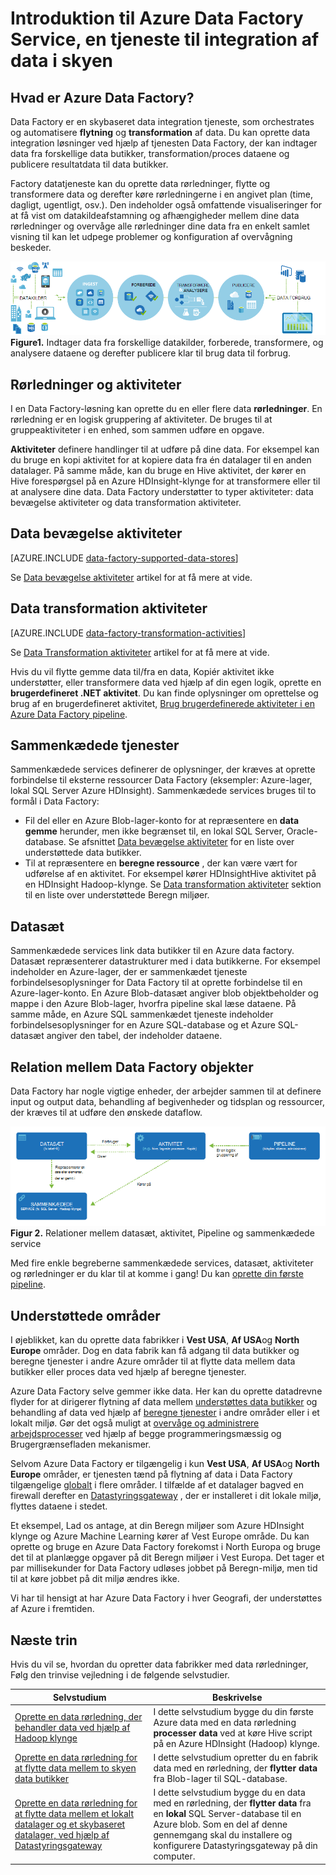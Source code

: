 <properties 
    pageTitle="Introduktion til Data Factory, en integration datatjeneste | Microsoft Azure" 
    description="Få mere at vide, hvad er Azure Data Factory: en skybaseret data integration tjeneste, som orchestrates og automatisere bevægelse og transformation af data." 
    keywords="dataintegration, skyen dataintegration, hvad er azure data factory"
    services="data-factory" 
    documentationCenter="" 
    authors="sharonlo101" 
    manager="jhubbard" 
    editor="monicar"/>

<tags 
    ms.service="data-factory" 
    ms.workload="data-services" 
    ms.tgt_pltfrm="na" 
    ms.devlang="na" 
    ms.topic="get-started-article" 
    ms.date="09/22/2016" 
    ms.author="shlo"/>

# <a name="introduction-to-azure-data-factory-service-a-data-integration-service-in-the-cloud"></a>Introduktion til Azure Data Factory Service, en tjeneste til integration af data i skyen

## <a name="what-is-azure-data-factory"></a>Hvad er Azure Data Factory? 
Data Factory er en skybaseret data integration tjeneste, som orchestrates og automatisere **flytning** og **transformation** af data. Du kan oprette data integration løsninger ved hjælp af tjenesten Data Factory, der kan indtager data fra forskellige data butikker, transformation/proces dataene og publicere resultatdata til data butikker. 

Factory datatjeneste kan du oprette data rørledninger, flytte og transformere data og derefter køre rørledningerne i en angivet plan (time, dagligt, ugentligt, osv.). Den indeholder også omfattende visualiseringer for at få vist om datakildeafstamning og afhængigheder mellem dine data rørledninger og overvåge alle rørledninger dine data fra en enkelt samlet visning til kan let udpege problemer og konfiguration af overvågning beskeder.

![Diagram: Oversigt over Data Factory, en integration datatjeneste](./media/data-factory-introduction/what-is-azure-data-factory.png)
**Figure1.** Indtager data fra forskellige datakilder, forberede, transformere, og analysere dataene og derefter publicere klar til brug data til forbrug.

## <a name="pipelines-and-activities"></a>Rørledninger og aktiviteter
I en Data Factory-løsning kan oprette du en eller flere data **rørledninger**. En rørledning er en logisk gruppering af aktiviteter. De bruges til at gruppeaktiviteter i en enhed, som sammen udføre en opgave. 

**Aktiviteter** definere handlinger til at udføre på dine data. For eksempel kan du bruge en kopi aktivitet for at kopiere data fra én datalager til en anden datalager. På samme måde, kan du bruge en Hive aktivitet, der kører en Hive forespørgsel på en Azure HDInsight-klynge for at transformere eller til at analysere dine data. Data Factory understøtter to typer aktiviteter: data bevægelse aktiviteter og data transformation aktiviteter. 
  
## <a name="data-movement-activities"></a>Data bevægelse aktiviteter 
[AZURE.INCLUDE [data-factory-supported-data-stores](../../includes/data-factory-supported-data-stores.md)]

Se [Data bevægelse aktiviteter](data-factory-data-movement-activities.md) artikel for at få mere at vide. 

## <a name="data-transformation-activities"></a>Data transformation aktiviteter
[AZURE.INCLUDE [data-factory-transformation-activities](../../includes/data-factory-transformation-activities.md)]

Se [Data Transformation aktiviteter](data-factory-data-transformation-activities.md) artikel for at få mere at vide.

Hvis du vil flytte gemme data til/fra en data, Kopiér aktivitet ikke understøtter, eller transformere data ved hjælp af din egen logik, oprette en **brugerdefineret .NET aktivitet**. Du kan finde oplysninger om oprettelse og brug af en brugerdefineret aktivitet, [Brug brugerdefinerede aktiviteter i en Azure Data Factory pipeline](data-factory-use-custom-activities.md).

## <a name="linked-services"></a>Sammenkædede tjenester
Sammenkædede services definerer de oplysninger, der kræves at oprette forbindelse til eksterne ressourcer Data Factory (eksempler: Azure-lager, lokal SQL Server Azure HDInsight). Sammenkædede services bruges til to formål i Data Factory:

- Fil del eller en Azure Blob-lager-konto for at repræsentere en **data gemme** herunder, men ikke begrænset til, en lokal SQL Server, Oracle-database. Se afsnittet [Data bevægelse aktiviteter](data-factory-data-movement-activities.md) for en liste over understøttede data butikker. 
- Til at repræsentere en **beregne ressource** , der kan være vært for udførelse af en aktivitet. For eksempel kører HDInsightHive aktivitet på en HDInsight Hadoop-klynge. Se [Data transformation aktiviteter](data-factory-data-transformation-activities.md) sektion til en liste over understøttede Beregn miljøer. 

## <a name="datasets"></a>Datasæt 
Sammenkædede services link data butikker til en Azure data factory. Datasæt repræsenterer datastrukturer med i data butikkerne. For eksempel indeholder en Azure-lager, der er sammenkædet tjeneste forbindelsesoplysninger for Data Factory til at oprette forbindelse til en Azure-lager-konto. En Azure Blob-datasæt angiver blob objektbeholder og mappe i den Azure Blob-lager, hvorfra pipeline skal læse dataene. På samme måde, en Azure SQL sammenkædet tjeneste indeholder forbindelsesoplysninger for en Azure SQL-database og et Azure SQL-datasæt angiver den tabel, der indeholder dataene.   

## <a name="relationship-between-data-factory-entities"></a>Relation mellem Data Factory objekter
Data Factory har nogle vigtige enheder, der arbejder sammen til at definere input og output data, behandling af begivenheder og tidsplan og ressourcer, der kræves til at udføre den ønskede dataflow.

![Diagram: Data Factory, en skybaseret data integration tjeneste - nøgle begreber](./media/data-factory-introduction/data-integration-service-key-concepts.png)
**Figur 2.** Relationer mellem datasæt, aktivitet, Pipeline og sammenkædede service

Med fire enkle begreberne sammenkædede services, datasæt, aktiviteter og rørledninger er du klar til at komme i gang! Du kan [oprette din første pipeline](data-factory-build-your-first-pipeline.md). 

## <a name="supported-regions"></a>Understøttede områder
I øjeblikket, kan du oprette data fabrikker i **Vest USA**, **Af USA**og **North Europe** områder. Dog en data fabrik kan få adgang til data butikker og beregne tjenester i andre Azure områder til at flytte data mellem data butikker eller proces data ved hjælp af beregne tjenester. 

Azure Data Factory selve gemmer ikke data. Her kan du oprette datadrevne flyder for at dirigerer flytning af data mellem [understøttes data butikker](data-factory-data-movement-activities.md#supported-data-stores) og behandling af data ved hjælp af [beregne tjenester](data-factory-compute-linked-services.md) i andre områder eller i et lokalt miljø. Gør det også muligt at [overvåge og administrere arbejdsprocesser](data-factory-monitor-manage-pipelines.md) ved hjælp af begge programmeringsmæssig og Brugergrænsefladen mekanismer. 

Selvom Azure Data Factory er tilgængelig i kun **Vest USA**, **Af USA**og **North Europe** områder, er tjenesten tænd på flytning af data i Data Factory tilgængelige [globalt](data-factory-data-movement-activities.md#global) i flere områder. I tilfælde af et datalager bagved en firewall derefter en [Datastyringsgateway](data-factory-move-data-between-onprem-and-cloud.md) , der er installeret i dit lokale miljø, flyttes dataene i stedet. 

Et eksempel, Lad os antage, at din Beregn miljøer som Azure HDInsight klynge og Azure Machine Learning kører af Vest Europe område. Du kan oprette og bruge en Azure Data Factory forekomst i North Europa og bruge det til at planlægge opgaver på dit Beregn miljøer i Vest Europa. Det tager et par millisekunder for Data Factory udløses jobbet på Beregn-miljø, men tid til at køre jobbet på dit miljø ændres ikke.

Vi har til hensigt at har Azure Data Factory i hver Geografi, der understøttes af Azure i fremtiden.
  
## <a name="next-steps"></a>Næste trin
Hvis du vil se, hvordan du opretter data fabrikker med data rørledninger, Følg den trinvise vejledning i de følgende selvstudier. 

Selvstudium | Beskrivelse
-------- | -----------
[Oprette en data rørledning, der behandler data ved hjælp af Hadoop klynge](data-factory-build-your-first-pipeline.md) | I dette selvstudium bygge du din første Azure data med en data rørledning **processer data** ved at køre Hive script på en Azure HDInsight (Hadoop) klynge. |
[Oprette en data rørledning for at flytte data mellem to skyen data butikker](data-factory-copy-data-from-azure-blob-storage-to-sql-database.md) | I dette selvstudium opretter du en fabrik data med en rørledning, der **flytter data** fra Blob-lager til SQL-database.
[Oprette en data rørledning for at flytte data mellem et lokalt datalager og et skybaseret datalager, ved hjælp af Datastyringsgateway](data-factory-move-data-between-onprem-and-cloud.md) | I dette selvstudium bygge du en data med en rørledning, der **flytter data** fra en **lokal** SQL Server-database til en Azure blob. Som en del af denne gennemgang skal du installere og konfigurere Datastyringsgateway på din computer. 
